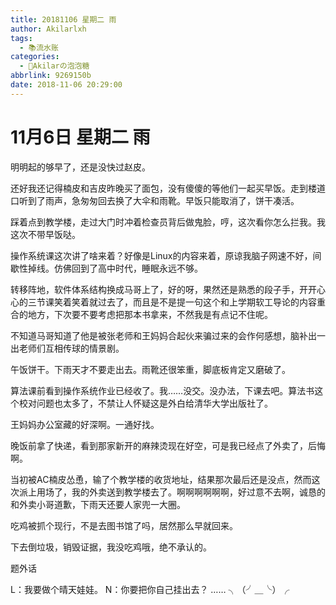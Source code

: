 ```yaml
---
title: 20181106 星期二 雨
author: Akilarlxh
tags:
  - 📚流水账
categories:
  - 🍬Akilarの泡泡糖
abbrlink: 9269150b
date: 2018-11-06 20:29:00
---
```

# 11月6日 星期二 雨

明明起的够早了，还是没快过赵皮。

还好我还记得楠皮和吉皮昨晚买了面包，没有傻傻的等他们一起买早饭。走到楼道口听到了雨声，急匆匆回去换了大伞和雨靴。早饭只能取消了，饼干凑活。

踩着点到教学楼，走过大门时冲着检查员背后做鬼脸，哼，这次看你怎么拦我。我这次不带早饭哒。

操作系统课这次讲了啥来着？好像是Linux的内容来着，原谅我脑子网速不好，间歇性掉线。仿佛回到了高中时代，睡眠永远不够。

转移阵地，软件体系结构换成马哥上了，好的呀，果然还是熟悉的段子手，开开心心的三节课笑着笑着就过去了，而且是不是提一句这个和上学期软工导论的内容重合的地方，下次要不要考虑把那本书拿来，不然我是有点记不住呢。

不知道马哥知道了他是被张老师和王妈妈合起伙来骗过来的会作何感想，脑补出一出老师们互相传球的情景剧。

午饭饼干。下雨天才不要走出去。雨靴还很笨重，脚底板肯定又磨破了。

算法课前看到操作系统作业已经收了。我……没交。没办法，下课去吧。算法书这个校对问题也太多了，不禁让人怀疑这是外白给清华大学出版社了。

王妈妈办公室藏的好深啊。一通好找。

晚饭前拿了快递，看到那家新开的麻辣烫现在好空，可是我已经点了外卖了，后悔啊。

当初被AC楠皮怂恿，输了个教学楼的收货地址，结果那次最后还是没点，然而这次派上用场了，我的外卖送到教学楼去了。啊啊啊啊啊啊，好过意不去啊，诚恳的和外卖小哥道歉，下雨天还要人家兜一大圈。

吃鸡被抓个现行，不是去图书馆了吗，居然那么早就回来。

下去倒垃圾，销毁证据，我没吃鸡哦，绝不承认的。

题外话

L：我要做个晴天娃娃。
N：你要把你自己挂出去？
……
╮（╯＿╰）╭